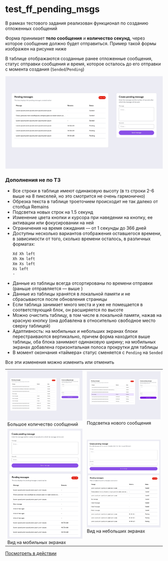 # test_ff_pending_msgs

В рамках тестового задания реализован функционал по созданию отложенных сообщений

Форма принимает **тело сообщения** и **количество секунд**, через которое сообщение должно будет отправиться. Пример такой формы изображен на рисунке ниже

В таблице отображаются созданные ранее отложенные сообщения, статус отправки сообщения и время, которое осталось до его отправки с момента создания (`Sended`/`Pending`)

[![Посмотреть в действии](./assets/images/total-view.jpg)](https://maxina29.github.io/test_ff_pending_msgs)

### Дополнения не по ТЗ

- Все строки в таблице имеют одинаковую высоту (в тз строки 2-6 выше на 8 пикселей, но это смотрится не очень гармонично)
- Обрезка текста в таблице троеточием происходит не так далеко от столбца Remains
- Подсветка новых строк на 1.5 секунд
- Изменение цвета кнопки и курсора при наведении на кнопку, ее активации или фокусировании на ней
- Ограничения на время ожидания — от 1 секунды до 366 дней
- Доступны несколько вариантов отображения оставшегося времени, в зависимости от того, сколько времени осталось, в различных форматах:
  ```
  Xd Xh left
  Xh Xm left
  Xm Xs left
  Xs left
  -
  ```
- Данные из таблицы всегда отсортированы по времени отправки (раньше отправляется — выше )
- Данные из таблицы хранятся в локальной памяти и не сбрасываются после обновления страницы
- Если таблица занимает много места и уже не помещается в соответствующий блок, он расширяется по высоте
- Можно очистить таблицу, в том числе в локальной памяти, нажав на красную кнопку (она добавлена в относительно свободное место сверху таблицей)
- Адаптивность: на мобильных и небольших экранах блоки перестраиваются вертикально, причем форма находится выше таблицы, оба блока занимают одинаковую ширину; на мобильных экранах добавлена горизонтальная полоса прокрутки для таблицы
- В момент окончания «таймера» статус сменяется с `Pending` на `Sended`

Все эти изменения можно изменить или отменить

<table>
  <tr>
    <td><a href="https://maxina29.github.io/test_ff_pending_msgs"><img src="./assets/images/a-lot-of-messages.jpg"></a> Большое количество сообщений </td>
    <td><a href="https://maxina29.github.io/test_ff_pending_msgs"><img src="./assets/images/new-message.jpg"></a> Подсветка нового сообщения </td>
  </tr>
  <tr>
    <td><a href="https://maxina29.github.io/test_ff_pending_msgs"><img src="./assets/images/mobile-view.jpg"></a> Вид на мобильных экранах </td>
    <td><a href="https://maxina29.github.io/test_ff_pending_msgs"><img src="./assets/images/small-desktop-view.jpg"></a> Вид на небольших экранах </td>
  </tr>
</table>

[Посмотреть в действии](https://maxina29.github.io/test_ff_pending_msgs)